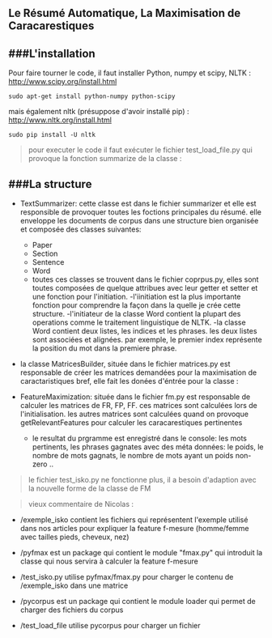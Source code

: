 ## Le Résumé Automatique, La Maximisation de Caracarestiques

###L'installation
------------


Pour faire tourner le code, il faut installer Python, numpy et scipy, NLTK :
http://www.scipy.org/install.html


    sudo apt-get install python-numpy python-scipy
    
mais également nltk (présuppose d'avoir installé pip) :
http://www.nltk.org/install.html

    sudo pip install -U nltk


> pour executer le code il faut exécuter le fichier test_load_file.py qui provoque la fonction summarize de la classe :

###La structure
------------

*   TextSummarizer: cette classe est dans le fichier summarizer et elle est responsible de provoquer toutes les foctions principales du résumé.
    elle enveloppe les documents de corpus dans une structure bien organisée et composée des classes suivantes:

    *   Paper
    *   Section
    *   Sentence
    *   Word

    - toutes ces classes se trouvent dans le fichier coprpus.py, elles sont toutes composées de quelque attribues avec leur getter et setter et une fonction pour l'initiation.
    -l'iinitiation est la plus importante fonction pour comprendre la façon dans la quelle je crée cette structure.
    -l'initiateur de la classe Word contient la plupart des operations comme le traitement linguistique de NLTK.
    -la classe Word contient deux listes, les indices et les phrases. les deux listes sont associées et alignées. par exemple, le premier index représente la position du mot dans la premiere phrase.

*   la classe MatricesBuilder, située dans le fichier matrices.py est responsable de créer les matrices demandées pour la maximisation de caractaristiques
    bref, elle fait les donées d'éntrée pour la classe :

*   FeatureMaximization: située dans le fichier fm.py est responsable de calculer les matrices de FR, FP, FF. ces matrices sont calculées lors de l'initialisation. les autres matrices sont calculées quand on provoque getRelevantFeatures pour calculer les caracarestiques pertinentes

    - le resultat du prgramme est enregistré dans le console: les mots pertinents, les phrases gagnates avec des méta données: le poids, le nombre de mots gagnats, le nombre de mots ayant un poids non-zero ..

> le fichier test_isko.py ne fonctionne plus, il a besoin d'adaption avec la nouvelle forme de la classe de FM

> vieux commentaire de Nicolas :

*   /exemple_isko contient les fichiers qui représentent l'exemple utilisé dans nos articles pour expliquer la feature f-mesure (homme/femme avec tailles pieds, cheveux, nez)

*   /pyfmax est un package qui contient le module "fmax.py" qui introduit la classe qui nous servira à calculer la feature f-mesure

*   /test_isko.py utilise pyfmax/fmax.py pour charger le contenu de /exemple_isko dans une matrice

*   /pycorpus est un package qui contient le module loader qui permet de charger des fichiers du corpus

*   /test_load_file utilise pycorpus pour charger un fichier





